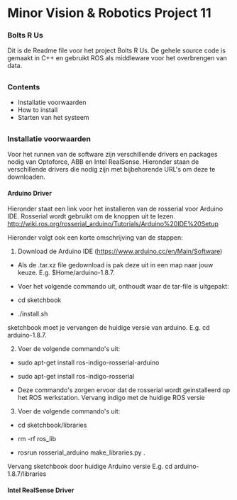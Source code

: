 # Minor Vision & Robotics Project 11
### Bolts R Us

Dit is de Readme file voor het project Bolts R Us. De gehele source code is gemaakt in C++ en gebruikt ROS als middleware voor 
het overbrengen van data.

##

### Contents
  - Installatie voorwaarden
  - How to install
  - Starten van het systeem
  
##
  
### Installatie voorwaarden
Voor het runnen van de software zijn verschillende drivers en packages nodig van Optoforce, ABB en Intel RealSense. Hieronder 
staan de verschillende drivers die nodig zijn met bijbehorende URL's om deze te downloaden.

#### Arduino Driver
Hieronder staat een link voor het installeren van de rosserial voor Arduino IDE. Rosserial wordt gebruikt om de knoppen uit te lezen.
http://wiki.ros.org/rosserial_arduino/Tutorials/Arduino%20IDE%20Setup

Hieronder volgt ook een korte omschrijving van de stappen:
1. Download de Arduino IDE (https://www.arduino.cc/en/Main/Software)

- Als de .tar.xz file gedownload is pak deze uit in een map naar jouw keuze. E.g. $Home/arduino-1.8.7.

- Voer het volgende commando uit, onthoudt  waar de tar-file is uitgepakt: 

- cd sketchbook

- ./install.sh

sketchbook moet je vervangen de huidige versie van arduino. E.g. cd arduino-1.8.7.

2. Voer de volgende commando's uit:

- sudo apt-get install ros-indigo-rosserial-arduino

- sudo apt-get install ros-indigo-rosserial

- Deze commando's zorgen ervoor dat de rosserial wordt geinstalleerd op het ROS werkstation. Vervang indigo met de huidige ROS versie

3. Voer de volgende commando's uit: 

- cd sketchbook/libraries 
  
- rm -rf ros_lib

- rosrun rosserial_arduino make_libraries.py .

Vervang sketchbook door huidige Arduino versie E.g. cd arduino-1.8.7/libraries

#### Intel RealSense Driver
